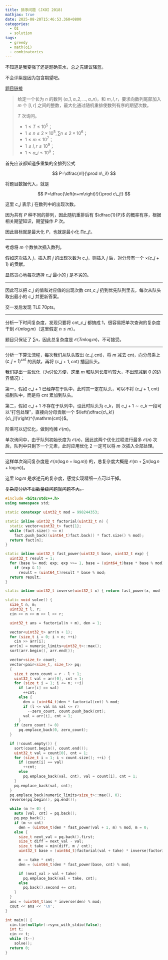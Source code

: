 ```yaml
---
title: 排序问题 (JXOI 2018)
mathjax: true
date: 2025-08-20T15:46:53.360+0800
categories:
  - OI
  - solution
tags:
  - greedy
  - math(oi)
  - combinatorics
---
```


不知道是我变强了还是题确实水，总之先建议降蓝。

不会评紫是因为包含期望吧。

[题目链接](https://www.luogu.com.cn/problem/P4561)

> 给定一个长为 $n$ 的数列 $\left(a\_1,a\_2,\ldots,a\_n\right)$，和 $m,l,r$，要求向数列尾部加入 $m$ 个 $\left[l,r\right]$ 之间的整数，最大化通过随机重排使数列有序的期望次数。
>
> $T$ 次询问。
>
> + $1\leqslant T\leqslant 10^{5}$；
> + $1\leqslant n\leqslant 2\times 10^{5},\sum n\leqslant 2\times 10^{6}$；
> + $1\leqslant m\leqslant 10^{7}$；
> + $1\leqslant l,r\leqslant 10^{9}$；
> + $1\leqslant a\_i\leqslant 10^{9}$；

首先应该都知道多重集的全排列公式

$$
P=\dfrac{n!}{\prod n\_i!}
$$

将题目数据代入，就是

$$
P=\dfrac{\left(n+m\right)!}{\prod c\_j!}
$$

这里 $c\_j$ 表示 $j$ 在数列中的出现次数。

因为共有 $P$ 种不同的排列，因此随机重排后有 $\dfrac{1}{P}$ 的概率有序，根据相关期望知识，期望操作 $P$ 次。

因此目标就是最大化 $P$，也就是最小化 $\prod c\_j!$。

---

考虑将 $m$ 个数依次插入数列。

假如这次插入 $j$，插入前 $j$ 的出现次数为 $c\_j$，则插入 $j$ 后，对分母有一个 $\times \left(c\_j+1\right)$ 的贡献。

显然贪心地每次选择 $c\_j$ 最小的 $j$ 是不劣的。

---

因此可以把 $c\_j$ 的值和对应值的出现次数 $\mathrm{cnt}\_{c\_j}$ 扔到优先队列里去，每次从队头取出最小的 $c\_j$ 并更新答案。

交一发后发现 TLE 70pts。

---

分析一下时间复杂度，发现只要将 $\mathrm{cnt}\_{c\_j}$ 都搞成 $1$，很容易把单次查询的复杂度干到 $\mathcal O\left(m\log m\right)$（这里假定 $n\leqslant m$）。

题目只保证了 $\sum n$，因此总复杂度是 $\mathcal O\left(Tm\log m\right)$，不可接受。

---

分析一下算法流程，每次我们从队头取出 $\left(c\_j,\mathrm{cnt}\right)$，将 $m$ 减去 $\mathrm{cnt}$，向分母乘上 $\left(c\_j+1\right)^{\mathrm{cnt}}$ 的贡献，再将 $\left(c\_j+1,\mathrm{cnt}\right)$ 插回队头。

我们提出一些优化（为讨论方便，这里 $m$ 和队列长度均较大，不出现减到 $0$ 的边界情况）：

第一，假如 $c\_j+1$ 已经存在于队中，此时其一定在队头，可以不将 $\left(c\_j+1,\mathrm{cnt}\right)$ 插到队中，而是将 $\mathrm{cnt}$ 累加到队头。

第二，假如 $c\_j+1$ 不存在于队列中，设此时队头为 $c\_k$，则 $c\_j+1\sim c\_k$ 一段可以“打包处理”，直接向分母贡献一个 $\left(\dfrac{c\_k!}{c\_j!}\right)^{\mathrm{cnt}}$。

阶乘可以记忆化，做到均摊 $\mathcal O\left(m\right)$。

单次询问中，由于队列初始长度为 $\mathcal O\left(n\right)$，因此这两个优化过程进行最多 $\mathcal O\left(n\right)$ 次后，队列中只剩下一个元素，此时应用优化 $2$ 一定可以将 $m$ 次插入全部处理。

---

这样单次询问复杂度是 $\mathcal O\left(n\left(\log n+\log m\right)\right)$ 的，总复杂度大概是 $\mathcal O\left(m+\sum n\left(\log n+\log m\right)\right)$。

这里 $\log m$ 是求逆元的复杂度，感觉实现精细一点可以干掉。

~~复杂度分析不出数量级问题就问题不大。~~

```cpp
#include <bits/stdc++.h>
using namespace std;

static constexpr uint32_t mod = 998244353;

static inline uint32_t factorial(uint32_t n) {
  static vector<uint32_t> fact{1};
  while (fact.size() <= n)
    fact.push_back((uint64_t)fact.back() * fact.size() % mod);
  return fact[n];
}

static inline uint32_t fast_power(uint32_t base, uint32_t exp) {
  uint32_t result = 1;
  for (base %= mod; exp; exp >>= 1, base = (uint64_t)base * base % mod)
    if (exp & 1)
      result = (uint64_t)result * base % mod;
  return result;
}

static inline uint32_t inverse(uint32_t x) { return fast_power(x, mod - 2); }

static void solve() {
  size_t n, m;
  uint32_t l, r;
  cin >> n >> m >> l >> r;

  uint32_t ans = factorial(n + m), den = 1;

  vector<uint32_t> arr(n + 1);
  for (size_t i = 0; i < n; ++i)
    cin >> arr[i];
  arr[n] = numeric_limits<uint32_t>::max();
  sort(arr.begin(), arr.end());

  vector<size_t> count;
  vector<pair<size_t, size_t>> pq;
  {
    size_t zero_count = r - l + 1;
    uint32_t val = arr[0], cnt = 1;
    for (size_t i = 1; i <= n; ++i)
      if (arr[i] == val)
        ++cnt;
      else {
        den = (uint64_t)den * factorial(cnt) % mod;
        if (l <= val && val <= r)
          --zero_count, count.push_back(cnt);
        val = arr[i], cnt = 1;
      }
    if (zero_count != 0)
      pq.emplace_back(0, zero_count);
  }

  if (!count.empty()) {
    sort(count.begin(), count.end());
    uint32_t val = count[0], cnt = 1;
    for (size_t i = 1; i < count.size(); ++i) {
      if (count[i] == val)
        ++cnt;
      else
        pq.emplace_back(val, cnt), val = count[i], cnt = 1;
    }
    pq.emplace_back(val, cnt);
  }
  pq.emplace_back(numeric_limits<size_t>::max(), 0);
  reverse(pq.begin(), pq.end());

  while (m != 0) {
    auto [val, cnt] = pq.back();
    pq.pop_back();
    if (m <= cnt)
      den = (uint64_t)den * fast_power(val + 1, m) % mod, m = 0;
    else {
      size_t next_val = pq.back().first;
      size_t diff = next_val - val;
      size_t take = min(diff, m / cnt);
      uint32_t base = (uint64_t)factorial(val + take) * inverse(factorial(val)) % mod;

      m -= take * cnt;
      den = (uint64_t)den * fast_power(base, cnt) % mod;

      if (next_val > val + take)
        pq.emplace_back(val + take, cnt);
      else
        pq.back().second += cnt;
    }
  }
  ans = (uint64_t)ans * inverse(den) % mod;
  cout << ans << '\n';
}

int main() {
  cin.tie(nullptr)->sync_with_stdio(false);
  int t;
  cin >> t;
  while (t--)
    solve();
  return 0;
}
```